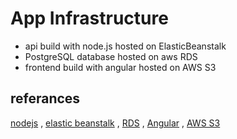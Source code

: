 # App Infrastructure
- api build with node.js hosted on ElasticBeanstalk
- PostgreSQL database hosted on aws RDS 
- frontend build with angular hosted on AWS S3
## referances

[nodejs](https://nodejs.org) , [elastic beanstalk](https://aws.amazon.com/elasticbeanstalk) , [RDS](https://aws.amazon.com/rds/) , [Angular](https://angular.io) , [AWS S3](https://aws.amazon.com/s3)